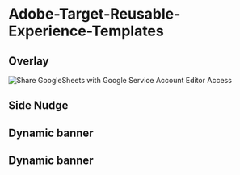 # Adobe-Target-Reusable-Experience-Templates


## Overlay

![Share GoogleSheets with Google Service Account Editor Access](https://user-images.githubusercontent.com/71815964/104573412-c3f44180-564c-11eb-81ce-c528fa7eb422.png)

## Side Nudge


## Dynamic banner


## Dynamic banner
